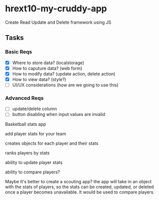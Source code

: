 # hrext10-my-cruddy-app
Create Read Update and Delete framework using JS

 ## Tasks

 ### Basic Reqs
- [x] Where to store data? (localstorage)
- [x] How to caputure data? (web form)
- [x] How to modify data? (update action, delete action)
- [x] How to view data? (style?)
- [ ] UI/UX considerations (how are we going to use this)

 ### Advanced Reqs
- [ ] update/delete column
- [ ] button disabling when input values are invalid

Basketball stats app

add player stats for your team

creates objects for each player and their stats

ranks players by stats

ability to update player stats

ability to compare players?

Maybe It's better to create a scouting app? the app will take in an object with the stats
of players, so the stats can be created, updated, or deleted once a player becomes unavailable.
It would be used to compare players.